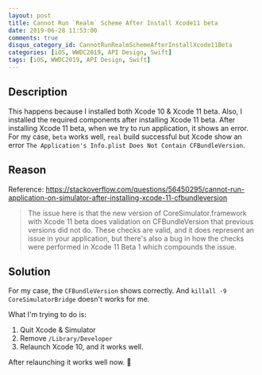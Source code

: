 ```yaml
---
layout: post
title: Cannot Run `Realm` Scheme After Install Xcode11 beta
date: 2019-06-28 11:53:00
comments: true
disqus_category_id: CannotRunRealmSchemeAfterInstallXcode11Beta
categories: [iOS, WWDC2019, API Design, Swift]
tags: [iOS, WWDC2019, API Design, Swift]
---
```


## Description
This happens because I installed both Xcode 10 & Xcode 11 beta. Also, I installed the required components after installing Xcode 11 beta.
After installing Xcode 11 beta, when we try to run application, it shows an error.
For my case, `beta` works well, `real` build successful but Xcode show an error `The Application's Info.plist Does Not Contain CFBundleVersion`.

## Reason
Reference: https://stackoverflow.com/questions/56450295/cannot-run-application-on-simulator-after-installing-xcode-11-cfbundleversion
> The issue here is that the new version of CoreSimulator.framework with Xcode 11 beta does validation on CFBundleVersion that previous versions did not do. These checks are valid, and it does represent an issue in your application, but there's also a bug in how the checks were performed in Xcode 11 Beta 1 which compounds the issue.

## Solution
For my case, the `CFBundleVersion` shows correctly.
And `killall -9 CoreSimulatorBridge` doesn't works for me.

What I'm trying to do is:
1. Quit Xcode & Simulator
2. Remove `/Library/Developer`
3. Relaunch Xcode 10, and it works well.

After relaunching it works well now. 🎉